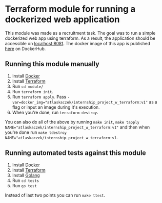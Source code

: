 # Terraform module for running a dockerized web application
This module was made as a recruitment task. The goal was to run a simple dockerized web app using terraform. As a result, the application should be accessible on [localhost:8081](http://localhost:8081). The docker image of this app is published [here](https://hub.docker.com/r/atlaskaczek/internship_project_w_terraform/tags) on DockerHub.
## Running this module manually

1. Install [Docker](https://docs.docker.com/get-docker/)
1. Install [Terraform](https://www.terraform.io/)
1. Run `cd module/`
1. Run `terraform init`.
1. Run `terraform apply`. Pass `-var=docker_img="atlaskaczek/internship_project_w_terraform:v1"` as a flag or input an image during it's execution.
1. When you're done, run `terraform destroy`.

You can also do all of the above by running `make init`, `make tapply NAME="atlaskaczek/internship_project_w_terraform:v1"`
and then when you're done run `make tdestroy NAME="atlaskaczek/internship_project_w_terraform:v1`.
## Running automated tests against this module

1. Install [Docker](https://docs.docker.com/get-docker/)
1. Install [Terraform](https://www.terraform.io/)
1. Install [Golang](https://golang.org/)
1. Run `cd tests`
1. Run `go test`

Instead of last two points you can run `make ttest`.